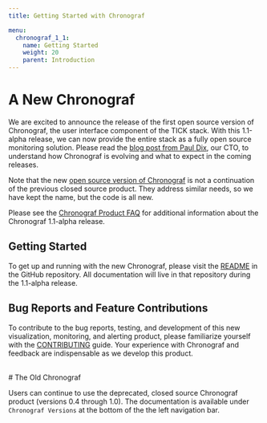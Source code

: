 ```yaml
---
title: Getting Started with Chronograf

menu:
  chronograf_1_1:
    name: Getting Started
    weight: 20
    parent: Introduction
---
```



# A New Chronograf

We are excited to announce the release of the first open source version of Chronograf, the user interface component of the TICK stack.
With this 1.1-alpha release, we can now provide the entire stack as a fully open source monitoring solution.
Please read the [blog post from Paul Dix](https://www.influxdata.com/announcing-the-new-chronograf-a-ui-for-the-tick-stack-and-a-complete-open-source-monitoring-solution), our CTO, to understand how Chronograf is evolving and what to expect in the coming releases.

Note that the new [open source version of Chronograf](https://github.com/influxdata/chronograf) is not a continuation of the previous closed source product.
They address similar needs, so we have kept the name, but the code is all new.

Please see the [Chronograf Product FAQ](/chronograf/v1.1/administration/chronograf-product-faq/) for additional information
about the Chronograf 1.1-alpha release.

## Getting Started

To get up and running with the new Chronograf, please visit the [README](https://github.com/influxdata/chronograf/blob/master/README.md) in the GitHub repository.
All documentation will live in that repository during the 1.1-alpha release.

## Bug Reports and Feature Contributions

To contribute to the bug reports, testing, and development of this new visualization, monitoring, and alerting product, please familiarize yourself with the [CONTRIBUTING](https://github.com/influxdata/chronograf/blob/master/CONTRIBUTING.md) guide.
Your experience with Chronograf and feedback are indispensable as we
develop this product.

<br>
# The Old Chronograf

Users can continue to use the deprecated, closed source Chronograf product (versions 0.4 through 1.0).
The documentation is available under `Chronograf Versions` at the bottom of the the left navigation bar.
